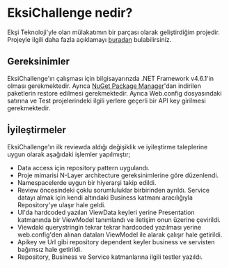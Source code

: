 # EksiChallenge nedir?
Ekşi Teknoloji'yle olan mülakatımın bir parçası olarak geliştirdiğim projedir. Projeyle ilgili daha fazla açıklamayı [buradan](https://www.youtube.com/watch?v=C30Vq3gPFgw) bulabilirsiniz.

## Gereksinimler
EksiChallenge'ın çalışması için bilgisayarınzda .NET Framework v4.6.1'in olması gerekmektedir. Ayrıca [NuGet Package Manager](https://www.nuget.org/)'dan indirilen paketlerin restore edilmesi gerekmektedir. Ayrıca Web.config dosyasındaki <add key="apiKey" value="{YOUR_APIKEY_WILL_BE_HERE}" /> satırına ve Test projelerindeki ilgili yerlere geçerli bir API key girilmesi gerekmektedir.

## İyileştirmeler
EksiChallenge'ın ilk reviewda aldığı değişiklik ve iyileştirme taleplerine uygun olarak aşağıdaki işlemler yapılmıştır;

* Data access için repository pattern uygulandı.
* Proje mimarisi N-Layer architecture gereksinimlerine göre düzenlendi. 
* Namespacelerde uygun bir hiyerarşi takip edildi.
* Review öncesindeki çoklu sorumluluklar birbirinden ayrıldı. Service datayı almak için kendi altındaki Business katmanı aracılığıyla Repository'ye ulaşır hale geldi.
* UI'da hardcoded yazılan ViewData keyleri yerine Presentation katmanında bir ViewModel tanımlandı ve iletişim onun üzerine çevirildi.
* Viewdaki querystringin tekrar tekrar hardcoded yazılması yerine web.config'den alınan dataları ViewModel ile alarak çalışır hale getirildi.
* Apikey ve Url gibi repository dependent keyler business ve servisten bağımsız hale getirildi.
* Repository, Business ve Service katmanlarına ilgili testler yazıldı.
